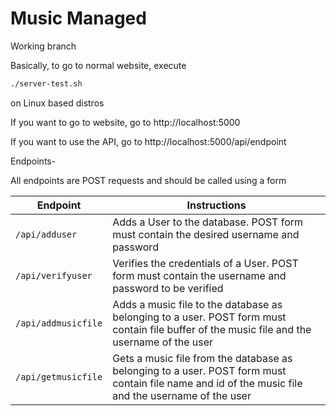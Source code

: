 # Music Managed

Working branch

Basically, to go to normal website, execute

```bash
./server-test.sh
```

on Linux based distros

If you want to go to website, go to http://localhost:5000

If you want to use the API, go to http://localhost:5000/api/endpoint

Endpoints-

All endpoints are POST requests and should be called using a form

| Endpoint | Instructions |
|----------|--------------|
| `/api/adduser` | Adds a User to the database. POST form must contain the desired username and password |
| `/api/verifyuser` | Verifies the credentials of a User. POST form must contain the username and password to be verified |
| `/api/addmusicfile` | Adds a music file to the database as belonging to a user. POST form must contain file buffer of the music file and the username of the user |
| `/api/getmusicfile` | Gets a music file from the database as belonging to a user. POST form must contain file name and id of the music file and the username of the user |

